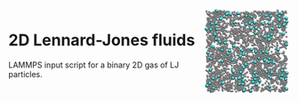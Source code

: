 <img align="right" width="30%" src="2D-lj.jpg">

# 2D Lennard-Jones fluids

LAMMPS input script for a binary 2D gas of LJ particles.